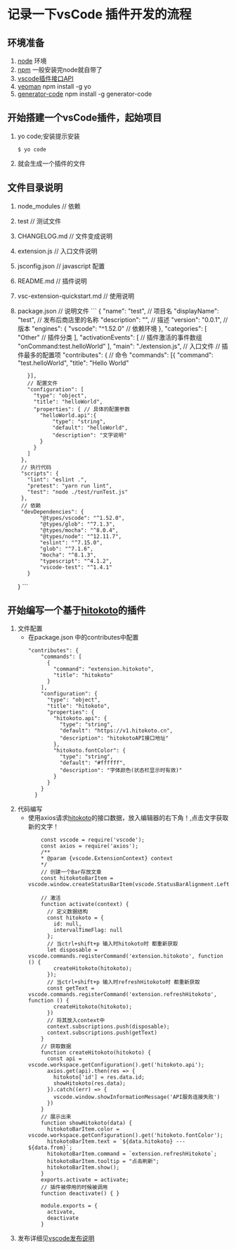 # 记录一下vsCode 插件开发的流程
## 环境准备
  1. [node](http://nodejs.cn/) 环境
  2. [npm](http://nodejs.cn/) 一般安装完node就自带了
  3. [vscode插件接口API](https://code.visualstudio.com/api/)
  4. [yeoman](https://www.npmjs.com/package/yo)  npm install -g yo
  5. [generator-code](https://www.npmjs.com/package/generator-code) npm install -g generator-code

## 开始搭建一个vsCode插件，起始项目
  1. yo code;安装提示安装
      ```
      $ yo code
      ```
  2. 就会生成一个插件的文件
## 文件目录说明
  1. node_modules // 依赖
  2. test // 测试文件
  3. CHANGELOG.md // 文件变成说明
  4. extension.js // 入口文件说明
  5. jsconfig.json // javascript 配置
  6. README.md // 插件说明
  7. vsc-extension-quickstart.md // 使用说明  
  8. package.json // 说明文件
    ```
        {
          "name": "test", // 项目名
          "displayName": "test", // 发布后商店里的名称
          "description": "", // 描述
          "version": "0.0.1", // 版本
          "engines": {
            "vscode": "^1.52.0"  // 依赖环境
          },
          "categories": [
            "Other" // 插件分类
          ],
          "activationEvents": [ // 插件激活的事件数组
                "onCommand:test.helloWorld" 
          ],
          "main": "./extension.js", // 入口文件
          // 插件最多的配置项
          "contributes": { 
            // 命令
            "commands": [{
                    "command": "test.helloWorld",
                    "title": "Hello World"

            }],
            // 配置文件
            "configuration": [
              "type": "object",
              "title": "helloWorld",
              "properties": { // 具体的配置参数
                "helloWorld.api":{
                    "type": "string",
                    "default": "helloWorld",
                    "description": "文字说明"
                }
              }
            ]
          },
          // 执行代码
          "scripts": {
            "lint": "eslint .",
            "pretest": "yarn run lint",
            "test": "node ./test/runTest.js"
          },
          // 依赖
          "devDependencies": {
                "@types/vscode": "^1.52.0",
                "@types/glob": "^7.1.3",
                "@types/mocha": "^8.0.4",
                "@types/node": "^12.11.7",
                "eslint": "^7.15.0",
                "glob": "^7.1.6",
                "mocha": "^8.1.3",
                "typescript": "^4.1.2",
                "vscode-test": "^1.4.1"
            }

        }
    ```

## 开始编写一个基于[hitokoto](https://v1.hitokoto.cn)的插件
  1. 文件配置
      - 在package.json 中的contributes中配置
        ```
        "contributes": {
            "commands": [
              {
                "command": "extension.hitokoto",
                "title": "hitokoto"
              }
            ],
            "configuration": {
              "type": "object",
              "title": "hitokoto",
              "properties": {
                "hitokoto.api": {
                  "type": "string",
                  "default": "https://v1.hitokoto.cn",
                  "description": "hitokotoAPI接口地址"
                },
                "hitokoto.fontColor": {
                  "type": "string",
                  "default": "#ffffff",
                  "description": "字体颜色(状态栏显示时有效)"
                }
              }
            }
          }
        ```
  2. 代码编写
      - 使用axios请求[hitokoto](https://v1.hitokoto.cn)的接口数据，放入编辑器的右下角！,点击文字获取新的文字！
        ```
            const vscode = require('vscode');
            const axios = require('axios');
            /**
            * @param {vscode.ExtensionContext} context
            */
            // 创建一个Bar存放文章
            const hitokotoBarItem = vscode.window.createStatusBarItem(vscode.StatusBarAlignment.Left);

            // 激活
            function activate(context) {
              // 定义数据结构
              const hitokoto = {
                id: null,
                intervalTimeFlag: null
              };
              // 当ctrl+shift+p 输入时hitokoto时 都重新获取
              let disposable = vscode.commands.registerCommand('extension.hitokoto', function () {
                createHitokoto(hitokoto);
              });
              // 当ctrl+shift+p 输入时refreshHitokoto时 都重新获取
              const getText = vscode.commands.registerCommand('extension.refreshHitokoto', function () {
                createHitokoto(hitokoto);
              })
              // 将其放入context中
              context.subscriptions.push(disposable);
              context.subscriptions.push(getText)
            }
            // 获取数据
            function createHitokoto(hitokoto) {
              const api = vscode.workspace.getConfiguration().get('hitokoto.api');
              axios.get(api).then(res => {
                hitokoto['id'] = res.data.id;
                showHitokoto(res.data);
              }).catch((err) => {
                vscode.window.showInformationMessage('API服务连接失败')
              })
            }
            // 展示出来
            function showHitokoto(data) {
              hitokotoBarItem.color = vscode.workspace.getConfiguration().get('hitokoto.fontColor');
              hitokotoBarItem.text = `${data.hitokoto} --- ${data.from}`;
              hitokotoBarItem.command = `extension.refreshHitokoto`;
              hitokotoBarItem.tooltip = "点击刷新";
              hitokotoBarItem.show();
            }
            exports.activate = activate;
            // 插件被停用的时候被调用
            function deactivate() { }

            module.exports = {
              activate,
              deactivate
            }
        ```
  3. 发布详细见[vscode发布说明](https://code.visualstudio.com/docs/tools/vscecli)
